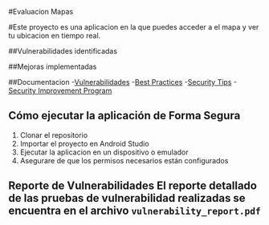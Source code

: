 #Evaluacion Mapas

#Este proyecto es una aplicacion en la que puedes acceder a el mapa y ver tu ubicacion en tiempo real.

##Vulnerabilidades identificadas

##Mejoras implementadas

##Documentacion
-[Vulnerabilidades](vulnerabilities.md)
-[Best Practices](best_practices.md)
-[Security Tips](security_tips.md)
-[Security Improvement Program](security_improvement_program.md)

## Cómo ejecutar la aplicación de Forma Segura
1. Clonar el repositorio
2. Importar el proyecto en Android Studio
3. Ejecutar la aplicacion en un dispositivo o emulador
4. Asegurare de que los permisos necesarios están configurados

## Reporte de Vulnerabilidades El reporte detallado de las pruebas de vulnerabilidad realizadas se encuentra en el archivo `vulnerability_report.pdf`
